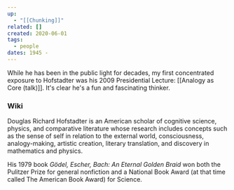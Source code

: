 ```yaml
---
up:
  - "[[Chunking]]"
related: []
created: 2020-06-01
tags:
  - people
dates: 1945 -
---
```

While he has been in the public light for decades, my first concentrated exposure to Hofstadter was his 2009 Presidential Lecture: [[Analogy as Core (talk)]]. It's clear he's a fun and fascinating thinker. 

### Wiki
Douglas Richard Hofstadter is an American scholar of cognitive science, physics, and comparative literature whose research includes concepts such as the sense of self in relation to the external world, consciousness, analogy-making, artistic creation, literary translation, and discovery in mathematics and physics. 

His 1979 book *Gödel, Escher, Bach: An Eternal Golden Braid* won both the Pulitzer Prize for general nonfiction and a National Book Award (at that time called The American Book Award) for Science.
